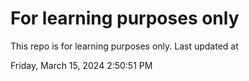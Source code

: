 # For learning purposes only
This repo is for learning purposes only.
Last updated at

Friday, March 15, 2024 2:50:51 PM

